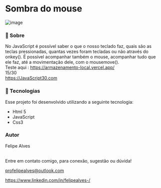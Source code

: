 # Sombra do mouse
![image](https://user-images.githubusercontent.com/78622458/175787260-cce7d22d-8594-46d6-ad5f-6e7696922f61.png)

### 🔖 Sobre
No JavaScript é possível saber o que o nosso teclado faz, quais são as teclas pressionadas, quantas vezes foram tecladas ou não através do onkey(). É possível acompanhar também
o mouse, acompanhar tudo que ele faz, até a movimentação dele, com o mousemove().
<br/>
Teste aqui : https://armazenamento-local.vercel.app/ <br/>
15/30 <br/>
https://JavaScript30.com 

### 🚀 Tecnologias
Esse projeto foi desenvolvido utilizando a seguinte tecnologia:

+ Html 5
+ JavaScript
+ Css3 <br/>
### Autor
Felipe Alves <br/><br/>


Entre em contato comigo, para conexão, sugestão ou dúvida! <br/>

profelipealves@outlook.com <br/>

https://www.linkedin.com/in/felipealves-/
